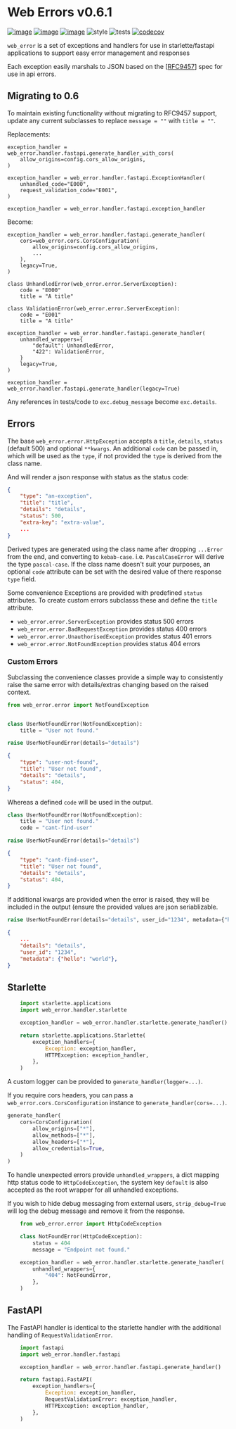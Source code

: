 # Web Errors v0.6.1
[![image](https://img.shields.io/pypi/v/web_error.svg)](https://pypi.org/project/web_error/)
[![image](https://img.shields.io/pypi/l/web_error.svg)](https://pypi.org/project/web_error/)
[![image](https://img.shields.io/pypi/pyversions/web_error.svg)](https://pypi.org/project/web_error/)
![style](https://github.com/EdgyEdgemond/web-error/workflows/style/badge.svg)
![tests](https://github.com/EdgyEdgemond/web-error/workflows/tests/badge.svg)
[![codecov](https://codecov.io/gh/EdgyEdgemond/web-error/branch/master/graph/badge.svg)](https://codecov.io/gh/EdgyEdgemond/web-error)

`web_error` is a set of exceptions and handlers for use in starlette/fastapi
applications to support easy error management and responses

Each exception easily marshals to JSON based on the
[[RFC9457](https://www.rfc-editor.org/rfc/rfc9457.html)] spec for use in api
errors.

## Migrating to 0.6

To maintain existing functionality without migrating to RFC9457 support,
update any current subclasses to replace `message = ""` with `title = ""`.

Replacements:

```
exception_handler = web_error.handler.fastapi.generate_handler_with_cors(
    allow_origins=config.cors_allow_origins,
)

exception_handler = web_error.handler.fastapi.ExceptionHandler(
    unhandled_code="E000",
    request_validation_code="E001",
)

exception_handler = web_error.handler.fastapi.exception_handler
```

Become:

```
exception_handler = web_error.handler.fastapi.generate_handler(
    cors=web_error.cors.CorsConfiguration(
        allow_origins=config.cors_allow_origins,
        ...
    ),
    legacy=True,
)

class UnhandledError(web_error.error.ServerException):
    code = "E000"
    title = "A title"

class ValidationError(web_error.error.ServerException):
    code = "E001"
    title = "A title"

exception_handler = web_error.handler.fastapi.generate_handler(
    unhandled_wrappers={
        "default": UnhandledError,
        "422": ValidationError,
    }
    legacy=True,
)

exception_handler = web_error.handler.fastapi.generate_handler(legacy=True)
```

Any references in tests/code to `exc.debug_message` become `exc.details`.

## Errors

The base `web_error.error.HttpException` accepts a `title`, `details`, `status`
(default 500) and optional `**kwargs`. An additional `code` can be passed in,
which will be used as the `type`, if not provided the `type` is derived from
the class name.

And will render a json response with status as the status code:

```json
{
    "type": "an-exception",
    "title": "title",
    "details": "details",
    "status": 500,
    "extra-key": "extra-value",
    ...
}
```

Derived types are generated using the class name after dropping `...Error` from
the end, and converting to `kebab-case`. i.e. `PascalCaseError` will derive the
type `pascal-case`. If the class name doesn't suit your purposes, an optional
`code` attribute can be set with the desired value of there response `type`
field.

Some convenience Exceptions are provided with predefined `status` attributes.
To create custom errors subclasss these and define the `title` attribute.

* `web_error.error.ServerException` provides status 500 errors
* `web_error.error.BadRequestException` provides status 400 errors
* `web_error.error.UnauthorisedException` provides status 401 errors
* `web_error.error.NotFoundException` provides status 404 errors

### Custom Errors

Subclassing the convenience classes provide a simple way to consistently raise the same error
with details/extras changing based on the raised context.

```python
from web_error.error import NotFoundException


class UserNotFoundError(NotFoundException):
    title = "User not found."

raise UserNotFoundError(details="details")
```

```json
{
    "type": "user-not-found",
    "title": "User not found",
    "details": "details",
    "status": 404,
}
```

Whereas a defined `code` will be used in the output.

```python
class UserNotFoundError(NotFoundException):
    title = "User not found."
    code = "cant-find-user"

raise UserNotFoundError(details="details")
```

```json
{
    "type": "cant-find-user",
    "title": "User not found",
    "details": "details",
    "status": 404,
}
```

If additional kwargs are provided when the error is raised, they will be
included in the output (ensure the provided values are json seriablizable.


```python
raise UserNotFoundError(details="details", user_id="1234", metadata={"hello": "world"})
```

```json
{
    ...
    "details": "details",
    "user_id": "1234",
    "metadata": {"hello": "world"},
}
```

## Starlette


```python
    import starlette.applications
    import web_error.handler.starlette

    exception_handler = web_error.handler.starlette.generate_handler()

    return starlette.applications.Starlette(
        exception_handlers={
            Exception: exception_handler,
            HTTPException: exception_handler,
        },
    )
```

A custom logger can be provided to `generate_handler(logger=...)`.

If you require cors headers, you can pass a `web_error.cors.CorsConfiguration`
instance to `generate_handler(cors=...)`.

```python
generate_handler(
    cors=CorsConfiguration(
        allow_origins=["*"],
        allow_methods=["*"],
        allow_headers=["*"],
        allow_credentials=True,
    )
)
```

To handle unexpected errors provide `unhandled_wrappers`, a dict mapping http
status code to `HttpCodeException`, the system key `default` is also accepted
as the root wrapper for all unhandled exceptions.

If you wish to hide debug messaging from external users, `strip_debug=True`
will log the debug message and remove it from the response.

```python
    from web_error.error import HttpCodeException

    class NotFoundError(HttpCodeException):
        status = 404
        message = "Endpoint not found."

    exception_handler = web_error.handler.starlette.generate_handler(
        unhandled_wrappers={
            "404": NotFoundError,
        },
    )
```

## FastAPI

The FastAPI handler is identical to the starlette handler with the additional
handling of `RequestValidationError`.

```python
    import fastapi
    import web_error.handler.fastapi

    exception_handler = web_error.handler.fastapi.generate_handler()

    return fastapi.FastAPI(
        exception_handlers={
            Exception: exception_handler,
            RequestValidationError: exception_handler,
            HTTPException: exception_handler,
        },
    )
```
